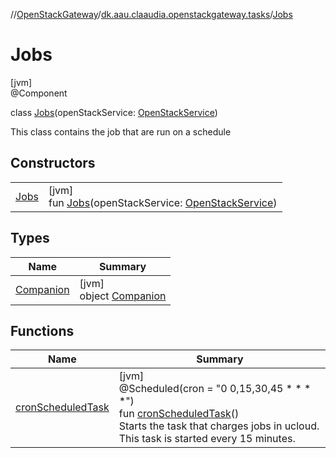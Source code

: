 //[OpenStackGateway](../../../index.md)/[dk.aau.claaudia.openstackgateway.tasks](../index.md)/[Jobs](index.md)

# Jobs

[jvm]\
@Component

class [Jobs](index.md)(openStackService: [OpenStackService](../../dk.aau.claaudia.openstackgateway.services/-open-stack-service/index.md))

This class contains the job that are run on a schedule

## Constructors

| | |
|---|---|
| [Jobs](-jobs.md) | [jvm]<br>fun [Jobs](-jobs.md)(openStackService: [OpenStackService](../../dk.aau.claaudia.openstackgateway.services/-open-stack-service/index.md)) |

## Types

| Name | Summary |
|---|---|
| [Companion](-companion/index.md) | [jvm]<br>object [Companion](-companion/index.md) |

## Functions

| Name | Summary |
|---|---|
| [cronScheduledTask](cron-scheduled-task.md) | [jvm]<br>@Scheduled(cron = "0 0,15,30,45 * * * *")<br>fun [cronScheduledTask](cron-scheduled-task.md)()<br>Starts the task that charges jobs in ucloud. This task is started every 15 minutes. |
